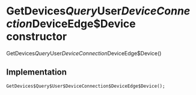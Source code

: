 


# GetDevices$Query$User$DeviceConnection$DeviceEdge$Device constructor







GetDevices$Query$User$DeviceConnection$DeviceEdge$Device()





## Implementation

```dart
GetDevices$Query$User$DeviceConnection$DeviceEdge$Device();
```







